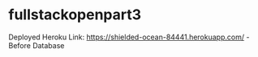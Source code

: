# fullstackopenpart3

Deployed Heroku Link: https://shielded-ocean-84441.herokuapp.com/ - Before Database
